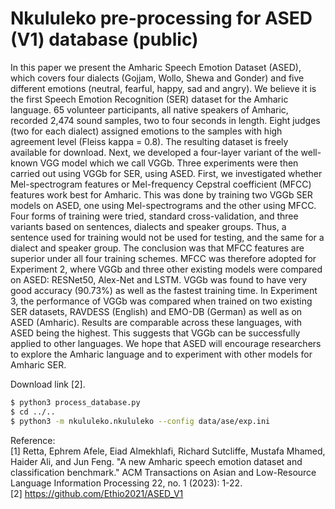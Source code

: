 # Nkululeko pre-processing for ASED (V1) database (public)

In this paper we present the Amharic Speech Emotion Dataset (ASED), which covers four dialects
(Gojjam, Wollo, Shewa and Gonder) and five different emotions (neutral, fearful, happy, sad and
angry). We believe it is the first Speech Emotion Recognition (SER) dataset for the Amharic language.
65 volunteer participants, all native speakers of Amharic, recorded 2,474 sound samples, two to
four seconds in length. Eight judges (two for each dialect) assigned emotions to the samples with
high agreement level (Fleiss kappa = 0.8). The resulting dataset is freely available for download.
Next, we developed a four-layer variant of the well-known VGG model which we call VGGb. Three
experiments were then carried out using VGGb for SER, using ASED. First, we investigated whether
Mel-spectrogram features or Mel-frequency Cepstral coefficient (MFCC) features work best for
Amharic. This was done by training two VGGb SER models on ASED, one using Mel-spectrograms
and the other using MFCC. Four forms of training were tried, standard cross-validation, and three
variants based on sentences, dialects and speaker groups. Thus, a sentence used for training would
not be used for testing, and the same for a dialect and speaker group. The conclusion was that MFCC
features are superior under all four training schemes. MFCC was therefore adopted for Experiment
2, where VGGb and three other existing models were compared on ASED: RESNet50, Alex-Net
and LSTM. VGGb was found to have very good accuracy (90.73%) as well as the fastest training
time. In Experiment 3, the performance of VGGb was compared when trained on two existing SER
datasets, RAVDESS (English) and EMO-DB (German) as well as on ASED (Amharic). Results are
comparable across these languages, with ASED being the highest. This suggests that VGGb can be 
successfully applied to other languages. We hope that ASED will encourage researchers to explore
the Amharic language and to experiment with other models for Amharic SER.

Download link [2].


```bash
$ python3 process_database.py
$ cd ../..
$ python3 -m nkululeko.nkululeko --config data/ase/exp.ini
```

Reference:  
[1] Retta, Ephrem Afele, Eiad Almekhlafi, Richard Sutcliffe, Mustafa Mhamed, Haider Ali, and Jun Feng. "A new Amharic speech emotion dataset and classification benchmark." ACM Transactions on Asian and Low-Resource Language Information Processing 22, no. 1 (2023): 1-22.  
[2] https://github.com/Ethio2021/ASED_V1